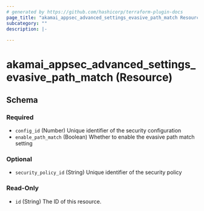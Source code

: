 ```yaml
---
# generated by https://github.com/hashicorp/terraform-plugin-docs
page_title: "akamai_appsec_advanced_settings_evasive_path_match Resource - terraform-provider-akamai"
subcategory: ""
description: |-
  
---
```


# akamai_appsec_advanced_settings_evasive_path_match (Resource)





<!-- schema generated by tfplugindocs -->
## Schema

### Required

- `config_id` (Number) Unique identifier of the security configuration
- `enable_path_match` (Boolean) Whether to enable the evasive path match setting

### Optional

- `security_policy_id` (String) Unique identifier of the security policy

### Read-Only

- `id` (String) The ID of this resource.
